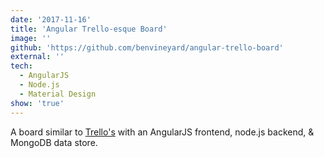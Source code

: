 ```yaml
---
date: '2017-11-16'
title: 'Angular Trello-esque Board'
image: ''
github: 'https://github.com/benvineyard/angular-trello-board'
external: ''
tech:
  - AngularJS
  - Node.js
  - Material Design
show: 'true'
---
```


A board similar to [Trello's](https://trello.com/en) with an AngularJS frontend, node.js backend, & MongoDB data store.
